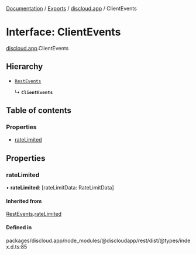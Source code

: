 [Documentation](../README.md) / [Exports](../modules.md) / [discloud.app](../modules/discloud_app.md) / ClientEvents

# Interface: ClientEvents

[discloud.app](../modules/discloud_app.md).ClientEvents

## Hierarchy

- [`RestEvents`](discloud_app.RestEvents-1.md)

  ↳ **`ClientEvents`**

## Table of contents

### Properties

- [rateLimited](discloud_app.ClientEvents.md#ratelimited)

## Properties

### rateLimited

• **rateLimited**: [rateLimitData: RateLimitData]

#### Inherited from

[RestEvents](discloud_app.RestEvents-1.md).[rateLimited](discloud_app.RestEvents-1.md#ratelimited)

#### Defined in

packages/discloud.app/node_modules/@discloudapp/rest/dist/@types/index.d.ts:85
